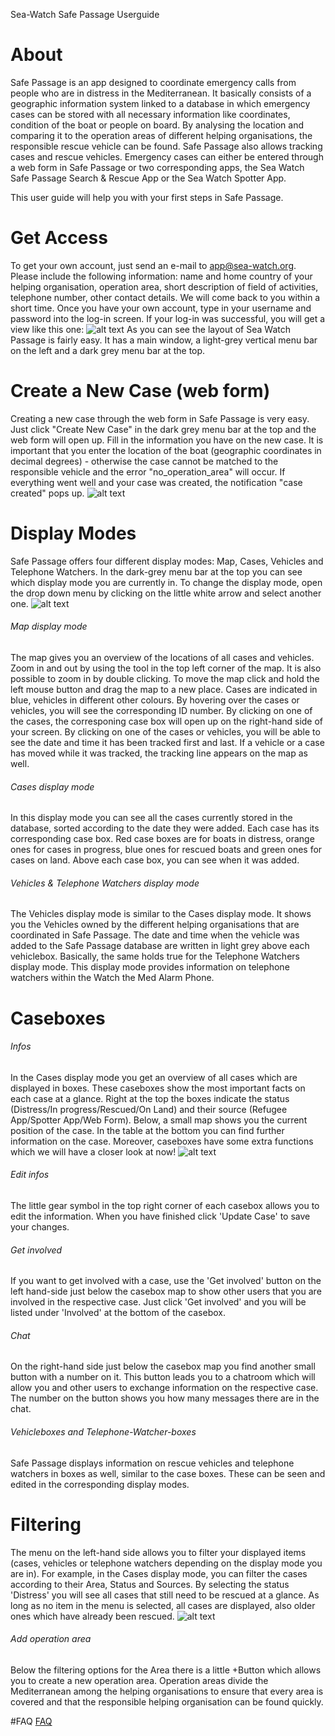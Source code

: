 Sea-Watch Safe Passage Userguide

# About
Safe Passage is an app designed to coordinate emergency calls from people who are in distress in the Mediterranean. It basically consists of a geographic information system linked to a database in which emergency cases can be stored with all necessary information like coordinates, condition of the boat or people on board. By analysing the location and comparing it to the operation areas of different helping organisations, the responsible rescue vehicle can be found. Safe Passage also allows tracking cases and rescue vehicles. 
Emergency cases can either be entered through a web form in Safe Passage or two corresponding apps, the Sea Watch Safe Passage Search & Rescue App or the Sea Watch Spotter App.

This user guide will help you with your first steps in Safe Passage.


# Get Access
To get your own account, just send an e-mail to app@sea-watch.org. Please include the following information: name and home country of your helping organisation, operation area, short description of field of activities, telephone number, other contact details. We will come back to you within a short time.
Once you have your own account, type in your username and password into the log-in screen. If your log-in was successful, you will get a view like this one:
![alt text](https://raw.githubusercontent.com/sea-watch/sea-watch-app/master/docu/userguide/images/overview.png "Overview")
As you can see the layout of Sea Watch Passage is fairly easy. It has a main window, a light-grey vertical menu bar on the left and a dark grey menu bar at the top.


# Create a New Case (web form)
Creating a new case through the web form in Safe Passage is very easy. Just click "Create New Case" in the dark grey menu bar at the top and the web form will open up. Fill in the information you have on the new case. It is important that you enter the location of the boat (geographic coordinates in decimal degrees) - otherwise the case cannot be matched to the responsible vehicle and the error "no_operation_area" will occur. If everything went well and your case was created, the notification "case created" pops up.
![alt text](https://raw.githubusercontent.com/sea-watch/sea-watch-app/master/docu/userguide/images/create_case.png "Create a New Case")


# Display Modes
Safe Passage offers four different display modes: Map, Cases, Vehicles and Telephone Watchers. In the dark-grey menu bar at the top you can see which display mode you are currently in. To change the display mode, open the drop down menu by clicking on the little white arrow and select another one.
![alt text](https://raw.githubusercontent.com/sea-watch/sea-watch-app/master/docu/userguide/images/grey_menu.png "Grey Menu Top - Display Modes")

###### Map display mode
The map gives you an overview of the locations of all cases and vehicles. Zoom in and out by using the tool in the top left corner of the map. It is also possible to zoom in by double clicking. To move the map click and hold the left mouse button and drag the map to a new place. Cases are indicated in blue, vehicles in different other colours. By hovering over the cases or vehicles, you will see the corresponding ID number. By clicking on one of the cases, the corresponing case box will open up on the right-hand side of your screen. By clicking on one of the cases or vehicles, you will be able to see the date and time it has been tracked first and last. If a vehicle or a case has moved while it was tracked, the tracking line appears on the map as well. 

###### Cases display mode
In this display mode you can see all the cases currently stored in the database, sorted according to the date they were added. Each case has its corresponding case box. Red case boxes are for boats in distress, orange ones for cases in progress, blue ones for rescued boats and green ones for cases on land. Above each case box, you can see when it was added.

###### Vehicles & Telephone Watchers display mode
The Vehicles display mode is similar to the Cases display mode. It shows you the Vehicles owned by the different helping organisations that are coordinated in Safe Passage. The date and time when the vehicle was added to the Safe Passage database are written in light grey above each vehiclebox. Basically, the same holds true for the Telephone Watchers display mode. This display mode provides information on telephone watchers within the Watch the Med Alarm Phone.


# Caseboxes
###### Infos
In the Cases display mode you get an overview of all cases which are displayed in boxes. These caseboxes show the most important facts on each case at a glance. Right at the top the boxes indicate the status (Distress/In progress/Rescued/On Land) and their source (Refugee App/Spotter App/Web Form). Below, a small map shows you the current position of the case. In the table at the bottom you can find further information on the case. Moreover, caseboxes have some extra functions which we will have a closer look at now!
![alt text](https://raw.githubusercontent.com/sea-watch/sea-watch-app/master/docu/userguide/images/casebox.png "Casebox")

###### Edit infos
The little gear symbol in the top right corner of each casebox allows you to edit the information. When you have finished click 'Update Case' to save your changes.

###### Get involved
If you want to get involved with a case, use the 'Get involved' button on the left hand-side just below the casebox map to show other users that you are involved in the respective case. Just click 'Get involved' and you will be listed under 'Involved' at the bottom of the casebox.

###### Chat
On the right-hand side just below the casebox map you find another small button with a number on it. This button leads you to a chatroom which will allow you and other users to exchange information on the respective case. The number on the button shows you how many messages there are in the chat.

###### Vehicleboxes and Telephone-Watcher-boxes
Safe Passage displays information on rescue vehicles and telephone watchers in boxes as well, similar to the case boxes. These can be seen and edited in the corresponding display modes. 

# Filtering
The menu on the left-hand side allows you to filter your displayed items (cases, vehicles or telephone watchers depending on the display mode you are in). For example, in the Cases display mode, you can filter the cases according to their Area, Status and Sources. By selecting the status 'Distress' you will see all cases that still need to be rescued at a glance. As long as no item in the menu is selected, all cases are displayed, also older ones which have already been rescued. 
![alt text](https://raw.githubusercontent.com/sea-watch/sea-watch-app/master/docu/userguide/images/filter.png "Filter")

###### Add operation area 
Below the filtering options for the Area there is a little +Button which allows you to create a new operation area. Operation areas divide the Mediterranean among the helping organisations to ensure that every area is covered and that the responsible helping organisation can be found quickly.

#FAQ
[FAQ](https://github.com/sea-watch/sea-watch-app/blob/master/docu/userguide/faq.md)
